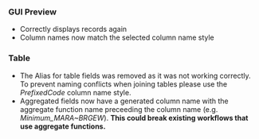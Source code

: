 ### GUI Preview
- Correctly displays records again
- Column names now match the selected column name style

### Table
- The Alias for table fields was removed as it was not working correctly. To prevent naming conflicts when joining tables please use the *PrefixedCode* column name style.
- Aggregated fields now have a generated column name with the aggregate function name preceeding the column name (e.g. *Minimum_MARA~BRGEW*). **This could break existing workflows that use aggregate functions.** 